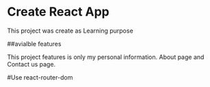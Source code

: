# Create React App

This project was create as Learning purpose

##avialble features

This project features is only my personal information.
About page and Contact us page.

#Use react-router-dom 
